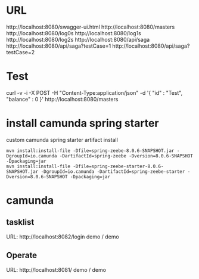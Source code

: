 # URL
  http://localhost:8080/swagger-ui.html
  http://localhost:8080/masters
  http://localhost:8080/log0s
  http://localhost:8080/log1s
  http://localhost:8080/log2s
  http://localhost:8080/api/saga
  http://localhost:8080/api/saga?testCase=1
  http://localhost:8080/api/saga?testCase=2

# Test
curl -v -i -X POST -H "Content-Type:application/json" -d '{  "id" : "Test", "balance" : 0 }' http://localhost:8080/masters


# install camunda spring starter

custom camunda spring starter artifact install
```
mvn install:install-file -Dfile=spring-zeebe-8.0.6-SNAPSHOT.jar -DgroupId=io.camunda -DartifactId=spring-zeebe -Dversion=8.0.6-SNAPSHOT -Dpackaging=jar
mvn install:install-file -Dfile=spring-zeebe-starter-8.0.6-SNAPSHOT.jar -DgroupId=io.camunda -DartifactId=spring-zeebe-starter -Dversion=8.0.6-SNAPSHOT -Dpackaging=jar
```

# camunda

## tasklist

URL: http://localhost:8082/login
     demo / demo

## Operate

URL: http://localhost:8081/
     demo / demo

##



